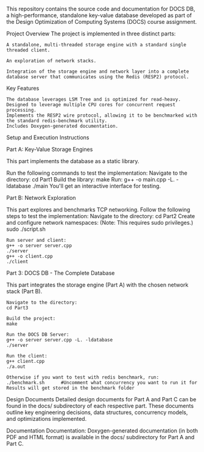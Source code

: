 This repository contains the source code and documentation for DOCS DB, a high-performance, standalone key-value database developed as part of the Design Optimization of Computing Systems (DOCS) course assignment.

Project Overview
The project is implemented in three distinct parts:

    A standalone, multi-threaded storage engine with a standard single threaded client.

    An exploration of network stacks.

    Integration of the storage engine and network layer into a complete database server that communicates using the Redis (RESP2) protocol.

Key Features

    The database leverages LSM Tree and is optimized for read-heavy.
    Designed to leverage multiple CPU cores for concurrent request processing.
    Implements the RESP2 wire protocol, allowing it to be benchmarked with the standard redis-benchmark utility.
    Includes Doxygen-generated documentation.

Setup and Execution Instructions

Part A: Key-Value Storage Engines

This part implements the database as a static library.

Run the following commands to test the implementation:
	Navigate to the directory:
	cd Part1
	Build the library:
	make
	Run:
	g++ -o main.cpp -L. -ldatabase
	./main
You'll get an interactive interface for testing.

Part B: Network Exploration

This part explores and benchmarks TCP networking.
Follow the following steps to test the implementation:
	Navigate to the directory:
	cd Part2
	Create and configure network namespaces:
	(Note: This requires sudo privileges.)
	sudo ./script.sh

	Run server and client:
	g++ -o server server.cpp
	./server
	g++ -o client.cpp
	./client
	
Part 3: DOCS DB - The Complete Database

This part integrates the storage engine (Part A) with the chosen network stack (Part B).

	Navigate to the directory:
	cd Part3

	Build the project:
	make

	Run the DOCS DB Server:
	g++ -o server server.cpp -L. -ldatabase
	./server

	Run the client:
	g++ client.cpp
	./a.out

	Otherwise if you want to test with redis benchmark, run:
	./benchmark.sh		#Uncomment what concurrency you want to run it for
	Results will get stored in the benchmark folder

Design Documents
Detailed design documents for Part A and Part C can be found in the docs/ subdirectory of each respective part. These documents outline key engineering decisions, data structures, concurrency models, and optimizations implemented.

Documentation
    Documentation: Doxygen-generated documentation (in both PDF and HTML format) is available in the docs/ subdirectory for Part A and Part C.
